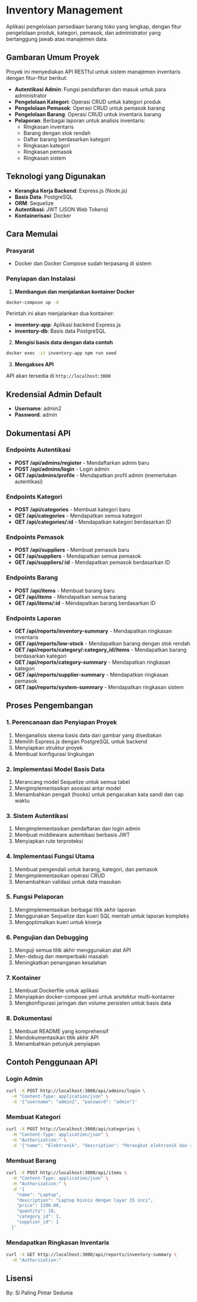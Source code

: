 # Inventory Management

Aplikasi pengelolaan persediaan barang toko yang lengkap, dengan fitur pengelolaan produk, kategori, pemasok, dan administrator yang bertanggung jawab atas manajemen data.

## Gambaran Umum Proyek

Proyek ini menyediakan API RESTful untuk sistem manajemen inventaris dengan fitur-fitur berikut:

- **Autentikasi Admin**: Fungsi pendaftaran dan masuk untuk para administrator
- **Pengelolaan Kategori**: Operasi CRUD untuk kategori produk
- **Pengelolaan Pemasok**: Operasi CRUD untuk pemasok barang
- **Pengelolaan Barang**: Operasi CRUD untuk inventaris barang
- **Pelaporan**: Berbagai laporan untuk analisis inventaris:
  - Ringkasan inventaris
  - Barang dengan stok rendah
  - Daftar barang berdasarkan kategori
  - Ringkasan kategori
  - Ringkasan pemasok
  - Ringkasan sistem

## Teknologi yang Digunakan

- **Kerangka Kerja Backend**: Express.js (Node.js)
- **Basis Data**: PostgreSQL
- **ORM**: Sequelize
- **Autentikasi**: JWT (JSON Web Tokens)
- **Kontainerisasi**: Docker

## Cara Memulai

### Prasyarat

- Docker dan Docker Compose sudah terpasang di sistem

### Penyiapan dan Instalasi

1. **Membangun dan menjalankan kontainer Docker**

```bash
docker-compose up -d
```

Perintah ini akan menjalankan dua kontainer:
- **inventory-app**: Aplikasi backend Express.js
- **inventory-db**: Basis data PostgreSQL

2. **Mengisi basis data dengan data contoh**

```bash
docker exec -it inventory-app npm run seed
```

3. **Mengakses API**

API akan tersedia di `http://localhost:3000`

## Kredensial Admin Default

- **Username**: admin2
- **Password**: admin

## Dokumentasi API

### Endpoints Autentikasi

- **POST /api/admins/register** - Mendaftarkan admin baru
- **POST /api/admins/login** - Login admin
- **GET /api/admins/profile** - Mendapatkan profil admin (memerlukan autentikasi)

### Endpoints Kategori

- **POST /api/categories** - Membuat kategori baru
- **GET /api/categories** - Mendapatkan semua kategori
- **GET /api/categories/:id** - Mendapatkan kategori berdasarkan ID

### Endpoints Pemasok

- **POST /api/suppliers** - Membuat pemasok baru
- **GET /api/suppliers** - Mendapatkan semua pemasok
- **GET /api/suppliers/:id** - Mendapatkan pemasok berdasarkan ID

### Endpoints Barang

- **POST /api/items** - Membuat barang baru
- **GET /api/items** - Mendapatkan semua barang
- **GET /api/items/:id** - Mendapatkan barang berdasarkan ID

### Endpoints Laporan

- **GET /api/reports/inventory-summary** - Mendapatkan ringkasan inventaris
- **GET /api/reports/low-stock** - Mendapatkan barang dengan stok rendah
- **GET /api/reports/category/:category_id/items** - Mendapatkan barang berdasarkan kategori
- **GET /api/reports/category-summary** - Mendapatkan ringkasan kategori
- **GET /api/reports/supplier-summary** - Mendapatkan ringkasan pemasok
- **GET /api/reports/system-summary** - Mendapatkan ringkasan sistem

## Proses Pengembangan

### 1. Perencanaan dan Penyiapan Proyek

1. Menganalisis skema basis data dari gambar yang disediakan
2. Memilih Express.js dengan PostgreSQL untuk backend
3. Menyiapkan struktur proyek
4. Membuat konfigurasi lingkungan

### 2. Implementasi Model Basis Data

1. Merancang model Sequelize untuk semua tabel
2. Mengimplementasikan asosiasi antar model
3. Menambahkan pengait (hooks) untuk pengacakan kata sandi dan cap waktu

### 3. Sistem Autentikasi

1. Mengimplementasikan pendaftaran dan login admin
2. Membuat middleware autentikasi berbasis JWT
3. Menyiapkan rute terproteksi

### 4. Implementasi Fungsi Utama

1. Membuat pengendali untuk barang, kategori, dan pemasok
2. Mengimplementasikan operasi CRUD
3. Menambahkan validasi untuk data masukan

### 5. Fungsi Pelaporan

1. Mengimplementasikan berbagai titik akhir laporan
2. Menggunakan Sequelize dan kueri SQL mentah untuk laporan kompleks
3. Mengoptimalkan kueri untuk kinerja

### 6. Pengujian dan Debugging

1. Menguji semua titik akhir menggunakan alat API
2. Men-debug dan memperbaiki masalah
3. Meningkatkan penanganan kesalahan

### 7. Kontainer

1. Membuat Dockerfile untuk aplikasi
2. Menyiapkan docker-compose.yml untuk arsitektur multi-kontainer
3. Mengkonfigurasi jaringan dan volume persisten untuk basis data

### 8. Dokumentasi

1. Membuat README yang komprehensif
2. Mendokumentasikan titik akhir API
3. Menambahkan petunjuk penyiapan

## Contoh Penggunaan API

### Login Admin

```bash
curl -X POST http://localhost:3000/api/admins/login \
  -H "Content-Type: application/json" \
  -d '{"username": "admin2", "password": "admin"}'
```

### Membuat Kategori

```bash
curl -X POST http://localhost:3000/api/categories \
  -H "Content-Type: application/json" \
  -H "Authorization:" \
  -d '{"name": "Elektronik", "description": "Perangkat elektronik dan aksesorisnya"}'
```

### Membuat Barang

```bash
curl -X POST http://localhost:3000/api/items \
  -H "Content-Type: application/json" \
  -H "Authorization:" \
  -d '{
    "name": "Laptop",
    "description": "Laptop bisnis dengan layar 15 inci",
    "price": 1200.00,
    "quantity": 10,
    "category_id": 1,
    "supplier_id": 1
  }'
```

### Mendapatkan Ringkasan Inventaris

```bash
curl -X GET http://localhost:3000/api/reports/inventory-summary \
  -H "Authorization:"
```

## Lisensi
By: Si Paling Pintar Sedunia